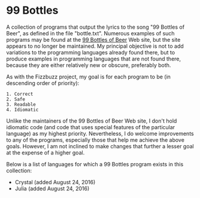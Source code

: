 # 99 Bottles 

A collection of programs that output the lyrics to the song "99 Bottles of Beer", as defined in the file "bottle.txt". Numerous examples of such programs may be found at the <a href="http://99-bottles-of-beer.net/">99 Bottles of Beer</a> Web site, but the site appears to no longer be maintained. My principal objective is not to add variations to the programming languages already found there, but to produce examples in programming languages that are not found there, because they are either relatively new or obscure, preferably both.

As with the Fizzbuzz project, my goal is for each program to be (in descending order of priority):

	1. Correct
	2. Safe
	3. Readable 
	4. Idiomatic 

Unlike the maintainers of the 99 Bottles of Beer Web site, I don't hold idiomatic code (and code that uses special features of the particular language) as my highest priority. Nevertheless, I do welcome improvements to any of the programs, especially those that help me achieve the above goals. However, I am not inclined to make changes that further a lesser goal at the expense of a higher goal.

Below is a list of languages for which a 99 Bottles program exists in this collection:

- Crystal (added August 24, 2016)
- Julia (added August 24, 2016)

